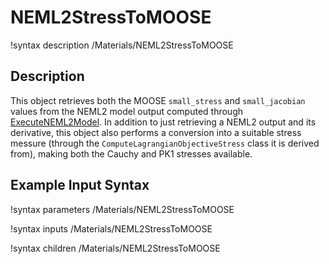 # NEML2StressToMOOSE

!syntax description /Materials/NEML2StressToMOOSE

## Description

This object retrieves both the MOOSE `small_stress` and `small_jacobian` values from the NEML2 model output computed through [ExecuteNEML2Model](ExecuteNEML2Model.md). In addition to just retrieving a NEML2 output and its derivative, this object also performs a conversion into a suitable stress messure (through the `ComputeLagrangianObjectiveStress` class it is derived from), making both the Cauchy and PK1 stresses available.

## Example Input Syntax

!syntax parameters /Materials/NEML2StressToMOOSE

!syntax inputs /Materials/NEML2StressToMOOSE

!syntax children /Materials/NEML2StressToMOOSE
